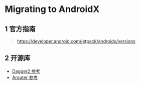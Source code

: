 # Migrating to AndroidX

## 1 官方指南

><https://developer.android.com/jetpack/androidx/versions>

## 2 开源库

- [Dagger2 参考](https://github.com/jega-ms/android-dagger2-mvp-rx)
- [Arouter 参考](https://github.com/alibaba/ARouter/issues?utf8=%E2%9C%93&q=Androidx)
